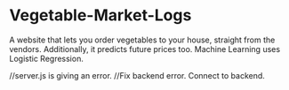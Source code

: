 # Vegetable-Market-Logs
A website that lets you order vegetables to your house, straight from the vendors.
Additionally, it predicts future prices too.
Machine Learning uses Logistic Regression.

//server.js is giving an error.
//Fix backend error. Connect to backend.